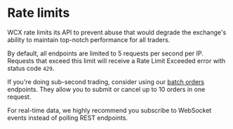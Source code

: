 <h1 id='rate-limits-rest'>Rate limits</h1>

WCX rate limits its API to prevent abuse that would degrade the exchange's ability to maintain top-notch performance for all traders.

By default, all endpoints are limited to 5 requests per second per IP. Requests that exceed this limit will receive a Rate Limit Exceeded error with status code `429`.

If you're doing sub-second trading, consider using our [batch orders](#batch-orders) endpoints. They allow you to submit or cancel up to 10 orders in one request.

For real-time data, we highly recommend you subscribe to WebSocket events instead of polling REST endpoints.
